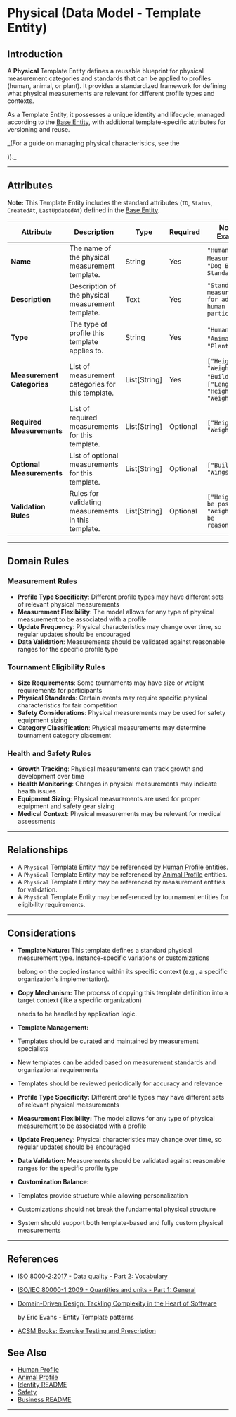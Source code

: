 # **Physical** (Data Model - Template Entity)

## **Introduction**

A **Physical** Template Entity defines a reusable blueprint for physical measurement categories and standards that can
be applied to profiles (human, animal, or plant). It provides a standardized framework for defining what physical
measurements are relevant for different profile types and contexts.

As a Template Entity, it possesses a unique identity and lifecycle, managed according to the [Base Entity](../../foundation/base_entity.md), with additional template-specific attributes for versioning and reuse.

\_(For a guide on managing physical characteristics, see the

<!-- 🚨 **BROKEN:** 🚨 **BROKEN:** [User Guide: Physical Characteristics](../# ../user_guide/ (TODO: Create user guide) 🚨 🚨 -->))._

---

## **Attributes**

**Note:** This Template Entity includes the standard attributes (`ID`, `Status`, `CreatedAt`, `LastUpdatedAt`) defined in the [Base Entity](../../foundation/base_entity.md).

| Attribute        | Description                                              | Type       | Required | Notes / Example                           |
| ---------------- | -------------------------------------------------------- | ---------- | -------- | ----------------------------------------- |
| **Name**         | The name of the physical measurement template.            | String     | Yes      | `"Human Adult Measurements"`, `"Dog Breed Standards"` |
| **Description**  | Description of the physical measurement template.         | Text       | Yes      | `"Standard measurements for adult human participants"` |
| **Type**         | The type of profile this template applies to.             | String     | Yes      | `"Human"`, `"Animal"`, `"Plant"` |
| **Measurement Categories** | List of measurement categories for this template.        | List[String] | Yes    | `["Height", "Weight", "Build"]`, `["Length", "Height", "Weight"]` |
| **Required Measurements** | List of required measurements for this template.         | List[String] | Optional | `["Height", "Weight"]` |
| **Optional Measurements** | List of optional measurements for this template.         | List[String] | Optional | `["Build", "Wingspan"]` |
| **Validation Rules** | Rules for validating measurements in this template.      | List[String] | Optional | `["Height must be positive", "Weight must be reasonable"]` |

---

## **Domain Rules**

### **Measurement Rules**

- **Profile Type Specificity**: Different profile types may have different sets of relevant physical measurements
- **Measurement Flexibility**: The model allows for any type of physical measurement to be associated with a profile
- **Update Frequency**: Physical characteristics may change over time, so regular updates should be encouraged
- **Data Validation**: Measurements should be validated against reasonable ranges for the specific profile type

### **Tournament Eligibility Rules**

- **Size Requirements**: Some tournaments may have size or weight requirements for participants
- **Physical Standards**: Certain events may require specific physical characteristics for fair competition
- **Safety Considerations**: Physical measurements may be used for safety equipment sizing
- **Category Classification**: Physical measurements may determine tournament category placement

### **Health and Safety Rules**

- **Growth Tracking**: Physical measurements can track growth and development over time
- **Health Monitoring**: Changes in physical measurements may indicate health issues
- **Equipment Sizing**: Physical measurements are used for proper equipment and safety gear sizing
- **Medical Context**: Physical measurements may be relevant for medical assessments

---

## **Relationships**

- A `Physical` Template Entity may be referenced by [Human Profile](../../identity/profile/human.md) entities.
- A `Physical` Template Entity may be referenced by [Animal Profile](../../identity/profile/base_profile.md) entities.
- A `Physical` Template Entity may be referenced by measurement entities for validation.
- A `Physical` Template Entity may be referenced by tournament entities for eligibility requirements.

---

## **Considerations**

- **Template Nature:** This template defines a standard physical measurement type. Instance-specific variations or customizations

  belong on the copied instance within its specific context (e.g., a specific organization's implementation).

- **Copy Mechanism:** The process of copying this template definition into a target context (like a specific organization)

  needs to be handled by application logic.

- **Template Management:**

- Templates should be curated and maintained by measurement specialists
- New templates can be added based on measurement standards and organizational requirements
- Templates should be reviewed periodically for accuracy and relevance

- **Profile Type Specificity:** Different profile types may have different sets of relevant physical measurements
- **Measurement Flexibility:** The model allows for any type of physical measurement to be associated with a profile
- **Update Frequency:** Physical characteristics may change over time, so regular updates should be encouraged
- **Data Validation:** Measurements should be validated against reasonable ranges for the specific profile type
- **Customization Balance:**

- Templates provide structure while allowing personalization
- Customizations should not break the fundamental physical structure
- System should support both template-based and fully custom physical measurements

---

## References

- [ISO 8000-2:2017 - Data quality - Part 2: Vocabulary](https://www.iso.org/standard/36326.html)
- [ISO/IEC 80000-1:2009 - Quantities and units - Part 1: General](https://www.iso.org/standard/30669.html)
- [Domain-Driven Design: Tackling Complexity in the Heart of Software](https://www.amazon.com/Domain-Driven-Design-Tackling-Complexity-Software/dp/0321125215)

  by Eric Evans - Entity Template patterns

- [ACSM Books: Exercise Testing and Prescription](https://acsm.org/education-resources/books/)

## See Also

- [Human Profile](../../identity/profile/human.md)
- [Animal Profile](../../identity/profile/base_profile.md)
- [Identity README](../../identity/README.md)
- [Safety](../../safety/safety.md)
- [Business README](../../README.md)

---
